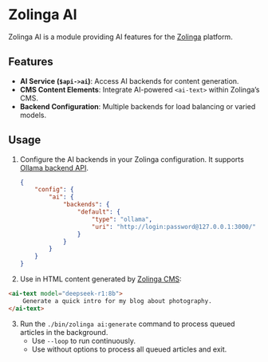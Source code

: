 # Zolinga AI

Zolinga AI is a module providing AI features for the [Zolinga](https://github.com/webdevelopers-eu/zolinga) platform.

## Features

- **AI Service (`$api->ai`)**: Access AI backends for content generation.  
- **CMS Content Elements**: Integrate AI-powered `<ai-text>` within Zolinga’s CMS.  
- **Backend Configuration**: Multiple backends for load balancing or varied models.  

## Usage

1. Configure the AI backends in your Zolinga configuration. It supports [Ollama backend API](https://ollama.com/download).
   ```json
   {
       "config": {
           "ai": {
               "backends": {
                   "default": {
                       "type": "ollama",
                       "uri": "http://login:password@127.0.0.1:3000/"
                   }
               }
           }
       }
   }

2. Use <ai-text> in HTML content generated by [Zolinga CMS](https://github.com/webdevelopers-eu/zolinga-cms):
```html
<ai-text model="deepseek-r1:8b">
    Generate a quick intro for my blog about photography.
</ai-text>
```

3. Run the `./bin/zolinga ai:generate` command to process queued articles in the background.  
   - Use `--loop` to run continuously.  
   - Use without options to process all queued articles and exit.